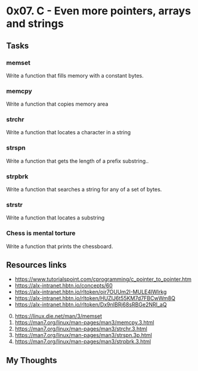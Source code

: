 # 0x07. C - Even more pointers, arrays and strings

## Tasks
###  memset 
Write a function that fills memory with a constant bytes.
###  memcpy
Write a function that copies memory area
### strchr
Write a function that locates a character in a string
### strspn
Write a function that gets the length of a prefix substring..
### strpbrk
Write a function that searches a string for any of a set of bytes.
### strstr
Write a function that locates a substring
### Chess is mental torture
Write a function that prints the chessboard.

## Resources links
*	https://www.tutorialspoint.com/cprogramming/c_pointer_to_pointer.htm
*	https://alx-intranet.hbtn.io/concepts/60
*	https://alx-intranet.hbtn.io/rltoken/ojr7OUUm2I-MULE4lWlrkg
*	https://alx-intranet.hbtn.io/rltoken/HUZIJ6t55KM7d7FBCwWm8Q
*	https://alx-intranet.hbtn.io/rltoken/Dx9nIBRj68sRBGe2NRI_aQ

0. https://linux.die.net/man/3/memset 
1. https://man7.org/linux/man-pages/man3/memcpy.3.html
2. https://man7.org/linux/man-pages/man3/strchr.3.html
3. https://man7.org/linux/man-pages/man3/strspn.3p.html
4. https://man7.org/linux/man-pages/man3/strpbrk.3.html

## My Thoughts
